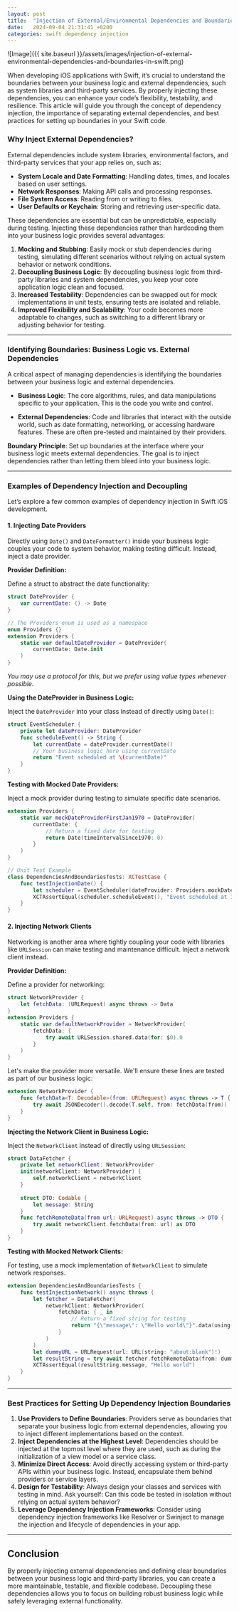 ```yaml
---
layout: post
title:  "Injection of External/Environmental Dependencies and Boundaries in Swift iOS Development"
date:   2024-09-04 21:31:41 +0200
categories: swift dependency injection
---
```


![Image]({{ site.baseurl }}/assets/images/injection-of-external-environmental-dependencies-and-boundaries-in-swift.png)

When developing iOS applications with Swift, it’s crucial to understand the boundaries between your business logic and external dependencies, such as system libraries and third-party services. By properly injecting these dependencies, you can enhance your code’s flexibility, testability, and resilience. This article will guide you through the concept of dependency injection, the importance of separating external dependencies, and best practices for setting up boundaries in your Swift code.

### **Why Inject External Dependencies?**

External dependencies include system libraries, environmental factors, and third-party services that your app relies on, such as:

- **System Locale and Date Formatting**: Handling dates, times, and locales based on user settings.
- **Network Responses**: Making API calls and processing responses.
- **File System Access**: Reading from or writing to files.
- **User Defaults or Keychain**: Storing and retrieving user-specific data.

These dependencies are essential but can be unpredictable, especially during testing. Injecting these dependencies rather than hardcoding them into your business logic provides several advantages:

1. **Mocking and Stubbing**: Easily mock or stub dependencies during testing, simulating different scenarios without relying on actual system behavior or network conditions.
2. **Decoupling Business Logic**: By decoupling business logic from third-party libraries and system dependencies, you keep your core application logic clean and focused.
3. **Increased Testability**: Dependencies can be swapped out for mock implementations in unit tests, ensuring tests are isolated and reliable.
4. **Improved Flexibility and Scalability**: Your code becomes more adaptable to changes, such as switching to a different library or adjusting behavior for testing.

---

### **Identifying Boundaries: Business Logic vs. External Dependencies**

A critical aspect of managing dependencies is identifying the boundaries between your business logic and external dependencies.

- **Business Logic**: The core algorithms, rules, and data manipulations specific to your application. This is the code you write and control.

- **External Dependencies**: Code and libraries that interact with the outside world, such as date formatting, networking, or accessing hardware features. These are often pre-tested and maintained by their providers.

**Boundary Principle**: Set up boundaries at the interface where your business logic meets external dependencies. The goal is to inject dependencies rather than letting them bleed into your business logic.

---

### **Examples of Dependency Injection and Decoupling**

Let’s explore a few common examples of dependency injection in Swift iOS development.

#### **1. Injecting Date Providers**

Directly using `Date()` and `DateFormatter()` inside your business logic couples your code to system behavior, making testing difficult. Instead, inject a date provider.

**Provider Definition:**

Define a struct to abstract the date functionality:

```swift
struct DateProvider {
    var currentDate: () -> Date
}

// The Providers enum is used as a namespace
enum Providers {}
extension Providers {
    static var defaultDateProvider = DateProvider(
        currentDate: Date.init
    )
}
```

*You may use a protocol for this, but we prefer using value types whenever possible.*

**Using the DateProvider in Business Logic:**

Inject the `DateProvider` into your class instead of directly using `Date()`:

```swift
struct EventScheduler {
    private let dateProvider: DateProvider
    func scheduleEvent() -> String {
        let currentDate = dateProvider.currentDate()
        // Your business logic here using currentDate
        return "Event scheduled at \(currentDate)"
    }
}
```

**Testing with Mocked Date Providers:**

Inject a mock provider during testing to simulate specific date scenarios.

```swift
extension Providers {
    static var mockDateProviderFirstJan1970 = DateProvider(
        currentDate: {
            // Return a fixed date for testing
            return Date(timeIntervalSince1970: 0)
        }
    )
}

// Unit Test Example
class DependenciesAndBoundariesTests: XCTestCase {
    func testInjectionDate() {
        let scheduler = EventScheduler(dateProvider: Providers.mockDateProviderFirstJan1970)
        XCTAssertEqual(scheduler.scheduleEvent(), "Event scheduled at 1970-01-01 00:00:00 +0000")
    }
}
```

#### **2. Injecting Network Clients**

Networking is another area where tightly coupling your code with libraries like `URLSession` can make testing and maintenance difficult. Inject a network client instead.

**Provider Definition:**

Define a provider for networking:

```swift
struct NetworkProvider {
    let fetchData: (URLRequest) async throws -> Data
}
extension Providers {
    static var defaultNetworkProvider = NetworkProvider(
        fetchData: {
            try await URLSession.shared.data(for: $0).0
        }
    )
}
```

Let's make the provider more versatile. We'll ensure these lines are tested as part of our business logic:

```swift
extension NetworkProvider {
    func fetchData<T: Decodable>(from: URLRequest) async throws -> T {
        try await JSONDecoder().decode(T.self, from: fetchData(from))
    }
}
```

**Injecting the Network Client in Business Logic:**

Inject the `NetworkClient` instead of directly using `URLSession`:

```swift
struct DataFetcher {
    private let networkClient: NetworkProvider
    init(networkClient: NetworkProvider) {
        self.networkClient = networkClient
    }
    
    struct DTO: Codable {
        let message: String
    }
    func fetchRemoteData(from url: URLRequest) async throws -> DTO {
        try await networkClient.fetchData(from: url) as DTO
    }
}
```

**Testing with Mocked Network Clients:**

For testing, use a mock implementation of `NetworkClient` to simulate network responses.

```swift
extension DependenciesAndBoundariesTests {
    func testInjectionNetwork() async throws {
        let fetcher = DataFetcher(
            networkClient: NetworkProvider(
                fetchData: { _ in
                    // Return a fixed string for testing
                    return "{\"message\": \"Hello world\"}".data(using: .utf8)!
                }
            )
        )
        let dummyURL = URLRequest(url: URL(string: "about:blank")!)
        let resultString = try await fetcher.fetchRemoteData(from: dummyURL)
        XCTAssertEqual(resultString.message, "Hello world")
    }
}
```

---

### **Best Practices for Setting Up Dependency Injection Boundaries**

1. **Use Providers to Define Boundaries**: Providers serve as boundaries that separate your business logic from external dependencies, allowing you to inject different implementations based on the context.
2. **Inject Dependencies at the Highest Level**: Dependencies should be injected at the topmost level where they are used, such as during the initialization of a view model or a service class.
3. **Minimize Direct Access**: Avoid directly accessing system or third-party APIs within your business logic. Instead, encapsulate them behind providers or service layers.
4. **Design for Testability**: Always design your classes and services with testing in mind. Ask yourself: Can this code be tested in isolation without relying on actual system behavior?
5. **Leverage Dependency Injection Frameworks**: Consider using dependency injection frameworks like Resolver or Swinject to manage the injection and lifecycle of dependencies in your app.

---

## **Conclusion**

By properly injecting external dependencies and defining clear boundaries between your business logic and third-party libraries, you can create a more maintainable, testable, and flexible codebase. Decoupling these dependencies allows you to focus on building robust business logic while safely leveraging external functionality.
